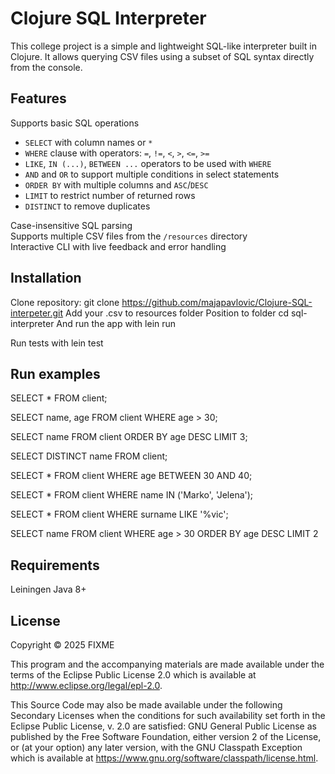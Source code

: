 # Clojure SQL Interpreter

This college project is a simple and lightweight SQL-like interpreter built in Clojure. It allows querying CSV files using a subset of SQL syntax directly from the console.

## Features

Supports basic SQL operations

- `SELECT` with column names or `*`
- `WHERE` clause with operators: `=`, `!=`, `<`, `>`, `<=`, `>=`
- `LIKE`, `IN (...)`, `BETWEEN ...` operators to be used with `WHERE`
- `AND` and `OR` to support multiple conditions in select statements
- `ORDER BY` with multiple columns and `ASC`/`DESC`
- `LIMIT` to restrict number of returned rows
- `DISTINCT` to remove duplicates

Case-insensitive SQL parsing  
Supports multiple CSV files from the `/resources` directory  
Interactive CLI with live feedback and error handling

## Installation

Clone repository: git clone https://github.com/majapavlovic/Clojure-SQL-interpeter.git
Add your .csv to resources folder
Position to folder cd sql-interpreter
And run the app with
lein run

Run tests with
lein test

## Run examples

SELECT \* FROM client;

SELECT name, age FROM client WHERE age > 30;

SELECT name FROM client ORDER BY age DESC LIMIT 3;

SELECT DISTINCT name FROM client;

SELECT \* FROM client WHERE age BETWEEN 30 AND 40;

SELECT \* FROM client WHERE name IN ('Marko', 'Jelena');

SELECT \* FROM client WHERE surname LIKE '%vic';

SELECT name FROM client WHERE age > 30 ORDER BY age DESC LIMIT 2

## Requirements

Leiningen
Java 8+

## License

Copyright © 2025 FIXME

This program and the accompanying materials are made available under the
terms of the Eclipse Public License 2.0 which is available at
http://www.eclipse.org/legal/epl-2.0.

This Source Code may also be made available under the following Secondary
Licenses when the conditions for such availability set forth in the Eclipse
Public License, v. 2.0 are satisfied: GNU General Public License as published by
the Free Software Foundation, either version 2 of the License, or (at your
option) any later version, with the GNU Classpath Exception which is available
at https://www.gnu.org/software/classpath/license.html.
